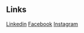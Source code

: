 ## Links
[Linkedin](https://www.linkedin.com/in/tatyanavynograd)
[Facebook](https://www.facebook.com/tatyana.vinograd/)
[Instagram](https://www.instagram.com/tatyana.vinograd/)
